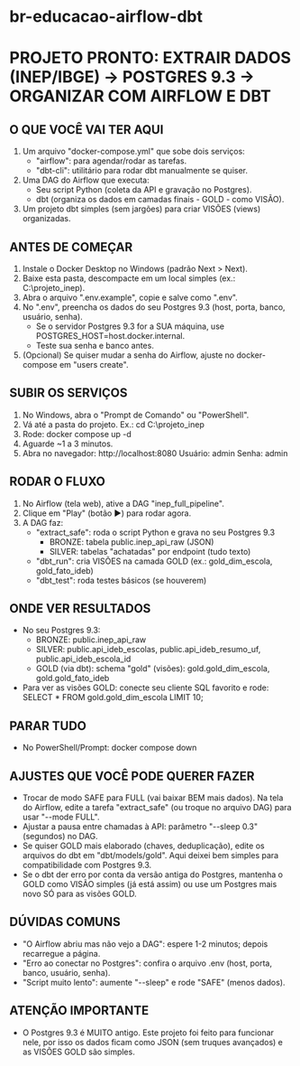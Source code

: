 # br-educacao-airflow-dbt

PROJETO PRONTO: EXTRAIR DADOS (INEP/IBGE) -> POSTGRES 9.3 -> ORGANIZAR COM AIRFLOW E DBT
========================================================================================

O QUE VOCÊ VAI TER AQUI
-----------------------
1) Um arquivo "docker-compose.yml" que sobe dois serviços:
   - "airflow": para agendar/rodar as tarefas.
   - "dbt-cli": utilitário para rodar dbt manualmente se quiser.
2) Uma DAG do Airflow que executa:
   - Seu script Python (coleta da API e gravação no Postgres).
   - dbt (organiza os dados em camadas finais - GOLD - como VISÃO).
3) Um projeto dbt simples (sem jargões) para criar VISÕES (views) organizadas.

ANTES DE COMEÇAR
----------------
1) Instale o Docker Desktop no Windows (padrão Next > Next). 
2) Baixe esta pasta, descompacte em um local simples (ex.: C:\projeto_inep).
3) Abra o arquivo ".env.example", copie e salve como ".env".
4) No ".env", preencha os dados do seu Postgres 9.3 (host, porta, banco, usuário, senha).
   - Se o servidor Postgres 9.3 for a SUA máquina, use POSTGRES_HOST=host.docker.internal.
   - Teste sua senha e banco antes.
5) (Opcional) Se quiser mudar a senha do Airflow, ajuste no docker-compose em "users create".

SUBIR OS SERVIÇOS
-----------------
1) No Windows, abra o "Prompt de Comando" ou "PowerShell".
2) Vá até a pasta do projeto. Ex.: 
   cd C:\projeto_inep
3) Rode:
   docker compose up -d
4) Aguarde ~1 a 3 minutos. 
5) Abra no navegador: http://localhost:8080
   Usuário: admin   Senha: admin

RODAR O FLUXO
-------------
1) No Airflow (tela web), ative a DAG "inep_full_pipeline".
2) Clique em "Play" (botão ►) para rodar agora.
3) A DAG faz:
   - "extract_safe": roda o script Python e grava no seu Postgres 9.3
     * BRONZE: tabela public.inep_api_raw (JSON)
     * SILVER: tabelas "achatadas" por endpoint (tudo texto)
   - "dbt_run": cria VISÕES na camada GOLD (ex.: gold_dim_escola, gold_fato_ideb)
   - "dbt_test": roda testes básicos (se houverem)

ONDE VER RESULTADOS
-------------------
- No seu Postgres 9.3:
  * BRONZE: public.inep_api_raw
  * SILVER: public.api_ideb_escolas, public.api_ideb_resumo_uf, public.api_ideb_escola_id
  * GOLD (via dbt): schema "gold" (visões): gold.gold_dim_escola, gold.gold_fato_ideb
- Para ver as visões GOLD: conecte seu cliente SQL favorito e rode: 
  SELECT * FROM gold.gold_dim_escola LIMIT 10;

PARAR TUDO
----------
- No PowerShell/Prompt:
  docker compose down

AJUSTES QUE VOCÊ PODE QUERER FAZER
----------------------------------
- Trocar de modo SAFE para FULL (vai baixar BEM mais dados). Na tela do Airflow,
  edite a tarefa "extract_safe" (ou troque no arquivo DAG) para usar "--mode FULL".
- Ajustar a pausa entre chamadas à API: parâmetro "--sleep 0.3" (segundos) no DAG.
- Se quiser GOLD mais elaborado (chaves, deduplicação), edite os arquivos do dbt
  em "dbt/models/gold". Aqui deixei bem simples para compatibilidade com Postgres 9.3.
- Se o dbt der erro por conta da versão antiga do Postgres, mantenha o GOLD como VISÃO
  simples (já está assim) ou use um Postgres mais novo SÓ para as visões GOLD.

DÚVIDAS COMUNS
--------------
- "O Airflow abriu mas não vejo a DAG": espere 1-2 minutos; depois recarregue a página.
- "Erro ao conectar no Postgres": confira o arquivo .env (host, porta, banco, usuário, senha).
- "Script muito lento": aumente "--sleep" e rode "SAFE" (menos dados).

ATENÇÃO IMPORTANTE
------------------
- O Postgres 9.3 é MUITO antigo. Este projeto foi feito para funcionar nele, por isso
  os dados ficam como JSON (sem truques avançados) e as VISÕES GOLD são simples.
